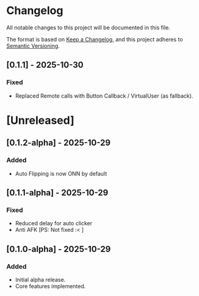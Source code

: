 # Changelog

All notable changes to this project will be documented in this file.

The format is based on [Keep a Changelog](https://keepachangelog.com/en/1.1.0/),
and this project adheres to [Semantic Versioning](https://semver.org/).

## [0.1.1] - 2025-10-30
### Fixed
- Replaced Remote calls with Button Callback / VirtualUser (as fallback).

# [Unreleased]

## [0.1.2-alpha] - 2025-10-29
### Added
- Auto Flipping is now ONN by default

## [0.1.1-alpha] - 2025-10-29
### Fixed
- Reduced delay for auto clicker
- Anti AFK [PS: Not fixed :< ]


## [0.1.0-alpha] - 2025-10-29
### Added
- Initial alpha release.
- Core features implemented.
